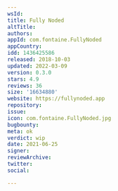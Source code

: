 ```yaml
---
wsId: 
title: Fully Noded
altTitle: 
authors: 
appId: com.fontaine.FullyNoded
appCountry: 
idd: 1436425586
released: 2018-10-03
updated: 2022-03-09
version: 0.3.0
stars: 4.9
reviews: 36
size: '16634880'
website: https://fullynoded.app
repository: 
issue: 
icon: com.fontaine.FullyNoded.jpg
bugbounty: 
meta: ok
verdict: wip
date: 2021-06-25
signer: 
reviewArchive: 
twitter: 
social: 

---
```


